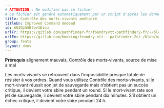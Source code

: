 ```yaml
---
# ATTENTION : Ne modifiez pas ce fichier
# Ce fichier est généré automatiquement par un script d'après les données du module Foundry VTT officiel et de sa traduction
title: Contrôle des morts-vivants amélioré
titleEn: Improved Command Undead
id: A0ZQpGSB7pvIDiou
urlFr: https://gitlab.com/pathfinder-fr/foundryvtt-pathfinder2-fr/-/blob/master/data/feats/A0ZQpGSB7pvIDiou.htm
urlEn: https://gitlab.com/hooking/foundry-vtt---pathfinder-2e/-/blob/master/packs/data/feats.db/improved-command-undead.json
group: feats
layout: dons
---
```

**Prérequis** alignement mauvais, Contrôle des morts‑vivants, source de mise à mal

Les morts‑vivants se retrouvent dans l’impossibilité presque totale de résister à vos ordres. Quand vous utilisez Contrôle des morts‑vivants, si le mort‑vivant réussit son jet de sauvegarde mais n’obtient pas un succès critique, il devient votre sbire pendant un round. Si le mort‑vivant rate son jet de sauvegarde, il devient votre sbire pendant dix minutes. S’il obtient un échec critique, il devient votre sbire pendant 24 h.



